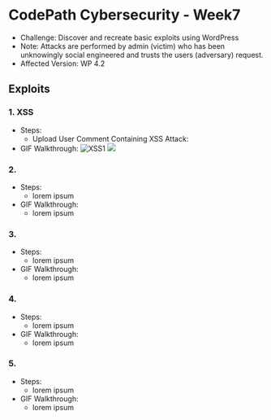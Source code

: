 # CodePath Cybersecurity - Week7
- Challenge: Discover and recreate basic exploits using WordPress
- Note: Attacks are performed by admin (victim) who has been unknowingly social engineered and trusts the users (adversary) request. 
- Affected Version: WP 4.2
## Exploits
### 1. XSS
- Steps:
  - Upload User Comment Containing XSS Attack:
- GIF Walkthrough:
![XSS1](https://github.com/justinfchin/codepath_wk7/tree/master/gifs/xss1.gif)
![](http://i.imgur.com/60bts.gif)
### 2. 
- Steps:
  - lorem ipsum
- GIF Walkthrough:
  - lorem ipsum
### 3. 
- Steps:
  - lorem ipsum
- GIF Walkthrough:
  - lorem ipsum
### 4. 
- Steps:
  - lorem ipsum
- GIF Walkthrough:
  - lorem ipsum
### 5. 
- Steps:
  - lorem ipsum
- GIF Walkthrough:
  - lorem ipsum

